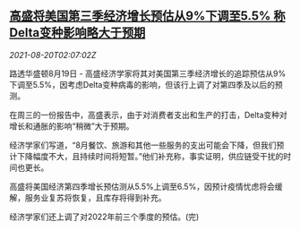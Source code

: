 <!--1629426662000-->
[高盛将美国第三季经济增长预估从9%下调至5.5% 称Delta变种影响略大于预期](https://cn.reuters.com/article/gs-us-gdp-q3-forecast-0820-idCNKBS2FL062)
------

<div><i>2021-08-20T02:07:02Z</i></div><p>路透华盛顿8月19日 - 高盛经济学家将其对美国第三季经济增长的追踪预估从9%下调至5.5%，因考虑Delta变种病毒的影响，但该行上调了对第四季及以后的预测。</p><p>在周三的一份报告中，高盛表示，由于对消费者支出和生产的打击，Delta变种对增长和通胀的影响“稍微”大于预期。</p><p>经济学家们写道，“8月餐饮、旅游和其他一些服务的支出可能会下降，但我们预计下降幅度不大，且持续时间将短暂。”他们补充称，事实证明，供应链受干扰的时间也更长。</p><p>高盛将美国经济第四季增长预估测从5.5%上调至6.5%，因预计疫情忧虑将会缓解，服务业复苏将恢复，且库存将得到补充。</p><p>经济学家们还上调了对2022年前三个季度的预估。(完)</p>
